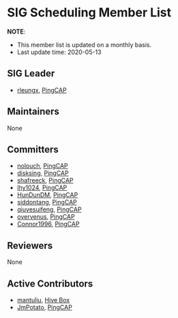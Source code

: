 # SIG Scheduling Member List

**NOTE**:

* This member list is updated on a monthly basis.
* Last update time: 2020-05-13

## SIG Leader

* [rleungx](https://github.com/rleungx), [PingCAP](https://pingcap.com/en/)

## Maintainers

None

## Committers

* [nolouch](https://github.com/nolouch), [PingCAP](https://pingcap.com/en/)
* [disksing](https://github.com/disksing), [PingCAP](https://pingcap.com/en/)
* [shafreeck](https://github.com/shafreeck), [PingCAP](https://pingcap.com/en/)
* [lhy1024](https://github.com/lhy1024), [PingCAP](https://pingcap.com/en/)
* [HunDunDM](https://github.com/HunDunDM), [PingCAP](https://pingcap.com/en/)
* [siddontang](https://github.com/siddontang), [PingCAP](https://pingcap.com/en/)
* [qiuyesuifeng](https://github.com/qiuyesuifeng), [PingCAP](https://pingcap.com/en/)
* [overvenus](https://github.com/overvenus), [PingCAP](https://pingcap.com/en/)
* [Connor1996](https://github.com/Connor1996), [PingCAP](https://pingcap.com/en/)

## Reviewers

None

## Active Contributors

* [mantuliu](https://github.com/mantuliu), [Hive Box](https://www.fcbox.com/en)
* [JmPotato](https://github.com/JmPotato), [PingCAP](https://pingcap.com/en/)
